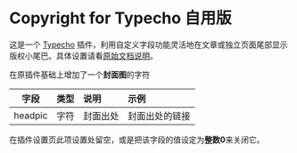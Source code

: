 # Copyright for Typecho 自用版

这是一个 [Typecho](https://github.com/typecho/typecho) 插件，利用自定义字段功能灵活地在文章或独立页面尾部显示版权小尾巴。具体设置请看[原始文档说明](https://github.com/Yves-X/Copyright-for-Typecho)。

在原插件基础上增加了一个**封面图**的字符

| 字段 |类型|说明|示例|
|:---:|:---:|:----|:----|
|headpic|字符|封面出处|封面出处的链接|

在插件设置页此项设置处留空，或是把该字段的值设定为**整数0**来关闭它。
